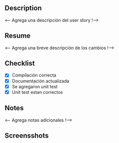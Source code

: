 ## Description

<-- Agrega una descripción del user story !-->

## Resume

<-- Agrega una breve descripción de los cambios !-->

## Checklist

- [x] Compilación correcta
- [x] Documentación actualizada 
- [x] Se agregaron unit test
- [x] Unit test estan correctos

## Notes

<-- Agrega notas adicionales !-->

## Screensshots